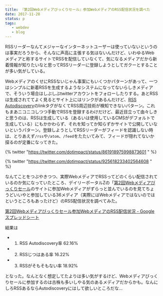 ```yaml
---
title: 『第2回Webメディアびっくりセール』参加WebメディアのRSS配信状況を調べた
date: 2017-11-28
status: p
tags:
   - webdev
   - blog
---
```


RSSリーダーなんてメジャーなインターネットユーザーは使っていないというのは事実だろうから、そんなに声高に主張する気はないんだけど、いわゆるWebメディアと称するサイトでRSSを配信していなくて、気になるメディアだから新着情報が知りたいなと思ってRSSリーダーに登録しようとしてガクーとすることが多い気がしている。

WebメディアのくせにRSSないじゃん事案にもいくつかパターンがあって、一つはシンプルに新着RSSを生成するようなシステムになってないらしきメディアで、そういう場合はしぶしぶtwitterアカウントをフォローしたりする。あとRSSは生成されててよく見るとサイト上にはリンクがあるんだけど、[RSS Autodiscovery](http://www.rssboard.org/rss-autodiscovery)のlinkタグがなくてRSS周辺技術が検知できないパターン。これもまあニコニコしつつ手動でRSSを登録するわけだけど、最近目立って由々しきと思うのは、RSSは生成している（あるいは使用しているCMSがデフォルトで生成している）にもかかわらず、それを知ってか知らずかサイトで公開していないというパターン。登録しようとしてRSSリーダーがフィードを認識しない時は、とりあえず`/rss`や`/atom`、`/feed`をたたいてみて、フィードが隠れてないか探るのが定番になってきた。

{% twitter "https://twitter.com/dotimpact/status/861918975998873601 " %}

{% twitter "https://twitter.com/dotimpact/status/925618233402564608 " %}

なんてことをつぶやきつつ、実際WebメディアでRSSってどのくらい配信されているのか気になっていたところ、デイリーポータルZの「[第2回Webメディアびっくりセール](http://portal.nifty.com/bikkurisale02/)のサイトに参加Webメディアがずらっと並んでいるのを見てちょうどいいやと参加している36メディア（実際にはWebメディアではないのではというところもあったけど）のRSS配信状況を調べてみた。

[第2回Webメディアびっくりセール参加WebメディアのRSS配信状況 \- Google スプレッドシート](https://docs.google.com/spreadsheets/d/1HUaSnFecIFSULQ65iRHXmrhQDx434CV_LJ4zWwKMm4M/edit#gid=0)

結果は
   - 1) RSS Autodiscovery率	62.16%
   - 2) RSSじつはある率	16.22%
   - 3) RSSがそもそもない率	18.92%

となった。なんとなく想定してたよりは多い気がするけど、Webメディアびっくりセールに参加するのは古株も多いしやる気のあるメディアだからかも。なんにしろRSSあるならAutodiscoveryにはして欲しいところだな…
